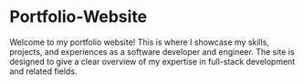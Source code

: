 # Portfolio-Website
Welcome to my portfolio website! This is where I showcase my skills, projects, and experiences as a software developer and engineer. The site is designed to give a clear overview of my expertise in full-stack development and related fields.
